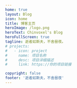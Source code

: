 ```yaml
---
home: true
layout: Blog
icon: home
title: 博客主页
heroImage: /logo.png
heroText: Chinvoxel's Blog
heroFullScreen: true
tagline: 逝者如斯夫，不舍昼夜。
# projects:
#   - icon: project
#     name: 项目名称
#     desc: 项目详细描述
#     link: https://你的项目链接

copyright: false
footer: '逝者如斯夫，不舍昼夜'
---
```




